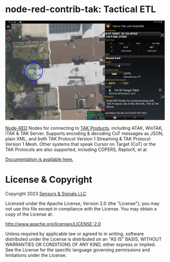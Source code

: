 # node-red-contrib-tak: Tactical ETL

[![ATAK Screenshot](./docs/nr_atak_screenshot-x-50.png)](https://github.com/snstac/node-red-contrib-tak/raw/main/docs/nr_atak_screenshot.png)

[Node-RED](https://www.nodered.org) Nodes for connecting to [TAK Products](https://tak.gov), including ATAK, WinTAK, iTAK & TAK Server. Supports encoding & decoding CoT messages as JSON, plain XML, and both TAK Protocol Version 1 Streaming & TAK Protocol Version 1 Mesh. Other systems that speak Cursor on Target (CoT) or the TAK Protocols are also supported, including COPERS, RaptorX, et al.

[Documentation is available here.](https://node-red-contrib-tak.readthedocs.io/)

# License & Copyright

Copyright 2023 [Sensors & Signals LLC](https://www.snstac.com)

Licensed under the Apache License, Version 2.0 (the "License");
you may not use this file except in compliance with the License.
You may obtain a copy of the License at:

http://www.apache.org/licenses/LICENSE-2.0

Unless required by applicable law or agreed to in writing, software
distributed under the License is distributed on an "AS IS" BASIS,
WITHOUT WARRANTIES OR CONDITIONS OF ANY KIND, either express or implied.
See the License for the specific language governing permissions and
limitations under the License.
